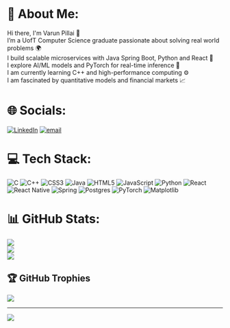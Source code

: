# 💫 About Me:
Hi there, I'm Varun Pillai 👋<br>I’m a UofT Computer Science graduate passionate about solving real world problems 🌍<br>I build scalable microservices with Java Spring Boot, Python and React 🚀<br>I explore AI/ML models and PyTorch for real-time inference 🤖 <br>I am currently learning C++ and high-performance computing ⚙️<br>I am fascinated by quantitative models and financial markets 📈


# 🌐 Socials:
[![LinkedIn](https://img.shields.io/badge/LinkedIn-%230077B5.svg?logo=linkedin&logoColor=white)](https://linkedin.com/in/https://www.linkedin.com/in/varun-spillai) [![email](https://img.shields.io/badge/Email-D14836?logo=gmail&logoColor=white)](mailto:varunsureshpillai@gmail.com) 

# 💻 Tech Stack:
![C](https://img.shields.io/badge/c-%2300599C.svg?style=for-the-badge&logo=c&logoColor=white) ![C++](https://img.shields.io/badge/c++-%2300599C.svg?style=for-the-badge&logo=c%2B%2B&logoColor=white) ![CSS3](https://img.shields.io/badge/css3-%231572B6.svg?style=for-the-badge&logo=css3&logoColor=white) ![Java](https://img.shields.io/badge/java-%23ED8B00.svg?style=for-the-badge&logo=openjdk&logoColor=white) ![HTML5](https://img.shields.io/badge/html5-%23E34F26.svg?style=for-the-badge&logo=html5&logoColor=white) ![JavaScript](https://img.shields.io/badge/javascript-%23323330.svg?style=for-the-badge&logo=javascript&logoColor=%23F7DF1E) ![Python](https://img.shields.io/badge/python-3670A0?style=for-the-badge&logo=python&logoColor=ffdd54) ![React](https://img.shields.io/badge/react-%2320232a.svg?style=for-the-badge&logo=react&logoColor=%2361DAFB) ![React Native](https://img.shields.io/badge/react_native-%2320232a.svg?style=for-the-badge&logo=react&logoColor=%2361DAFB) ![Spring](https://img.shields.io/badge/spring-%236DB33F.svg?style=for-the-badge&logo=spring&logoColor=white) ![Postgres](https://img.shields.io/badge/postgres-%23316192.svg?style=for-the-badge&logo=postgresql&logoColor=white) ![PyTorch](https://img.shields.io/badge/PyTorch-%23EE4C2C.svg?style=for-the-badge&logo=PyTorch&logoColor=white) ![Matplotlib](https://img.shields.io/badge/Matplotlib-%23ffffff.svg?style=for-the-badge&logo=Matplotlib&logoColor=black)
# 📊 GitHub Stats:
![](https://github-readme-stats.vercel.app/api?username=varun6531&theme=dark&hide_border=true&include_all_commits=true&count_private=true)<br/>
![](https://nirzak-streak-stats.vercel.app/?user=varun6531&theme=dark&hide_border=true)<br/>
![](https://github-readme-stats.vercel.app/api/top-langs/?username=varun6531&theme=dark&hide_border=true&include_all_commits=true&count_private=true&layout=compact)

## 🏆 GitHub Trophies
![](https://github-profile-trophy.vercel.app/?username=varun6531&theme=dracula&no-frame=true&no-bg=false&margin-w=4)

---
[![](https://visitcount.itsvg.in/api?id=varun6531&icon=0&color=2)](https://visitcount.itsvg.in)

<!-- Proudly created with GPRM ( https://gprm.itsvg.in ) -->
